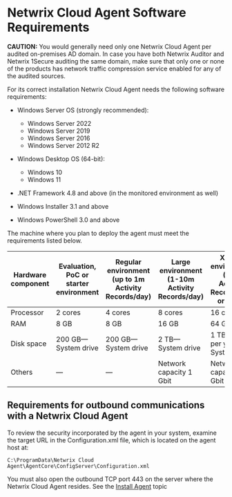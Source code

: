 # Netwrix Cloud Agent Software Requirements

__CAUTION:__  You would generally need only one Netwrix Cloud Agent per audited on-premises AD domain. In case you have both Netwrix Auditor and Netwrix 1Secure auditing the same domain, make sure that only one or none of the products has network traffic compression service enabled for any of the audited sources.

For its correct installation Netwrix Cloud Agent needs the following software requirements:

- Windows Server OS (strongly recommended):

  - Windows Server 2022
  - Windows Server 2019
  - Windows Server 2016
  - Windows Server 2012 R2
- Windows Desktop OS (64-bit):

  - Windows 10
  - Windows 11
- .NET Framework 4.8 and above (in the monitored environment as well)
- Windows Installer 3.1 and above
- Windows PowerShell 3.0 and above

The machine where you plan to deploy the agent must meet the requirements listed below.

| Hardware component | Evaluation, PoC or starter environment | Regular environment (up to 1m Activity Records/day) | Large environment (1-10m Activity Records/day) | XLarge environment (10m Activity Records/day or more) |
| --- | --- | --- | --- | --- |
| Processor | 2 cores | 4 cores | 8 cores | 16 cores |
| RAM | 8 GB | 8 GB | 16 GB | 64 GB |
| Disk space | 200 GB—System drive | 200 GB—System drive | 2 TB—System drive | 1 TB + 1 TB per year —System drive |
| Others | — | — | Network capacity 1 Gbit | Network capacity 1 Gbit |

## Requirements for outbound communications with a Netwrix Cloud Agent

To review the security incorporated by the agent in your system, examine the target URL in the Configuration.xml file, which is located on the agent host at:

```C:\ProgramData\Netwrix Cloud Agent\AgentCore\ConfigServer\Configuration.xml```

You must also open the outbound TCP port 443 on the server where the Netwrix Cloud Agent resides. See the [Install Agent](/docs/product_docs/1secure/1secure/install/installagent.md) topic
